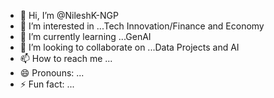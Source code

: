 - 👋 Hi, I’m @NileshK-NGP
- 👀 I’m interested in ...Tech Innovation/Finance and Economy
- 🌱 I’m currently learning ...GenAI
- 💞️ I’m looking to collaborate on ...Data Projects and AI
- 📫 How to reach me ...
- 😄 Pronouns: ...
- ⚡ Fun fact: ...

<!---
NileshK-NGP/NileshK-NGP is a ✨ special ✨ repository because its `README.md` (this file) appears on your GitHub profile.
You can click the Preview link to take a look at your changes.
--->
